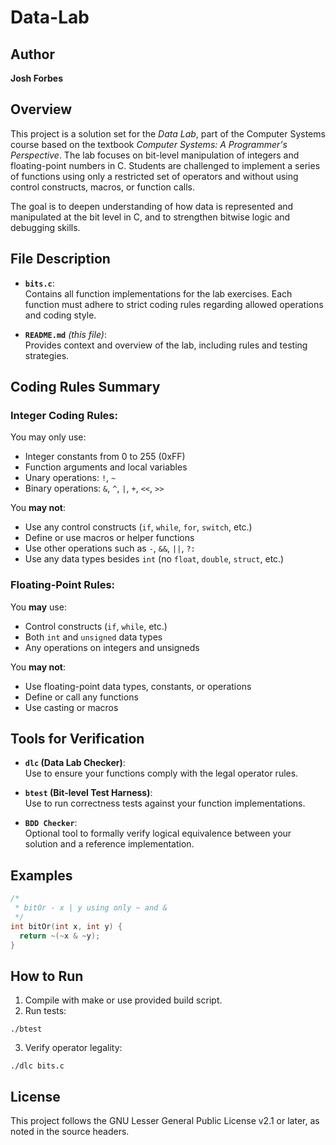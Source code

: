 # Data-Lab

## Author
**Josh Forbes**

## Overview
This project is a solution set for the *Data Lab*, part of the Computer Systems course based on the textbook *Computer Systems: A Programmer's Perspective*. The lab focuses on bit-level manipulation of integers and floating-point numbers in C. Students are challenged to implement a series of functions using only a restricted set of operators and without using control constructs, macros, or function calls.

The goal is to deepen understanding of how data is represented and manipulated at the bit level in C, and to strengthen bitwise logic and debugging skills.

## File Description

- **`bits.c`**:  
  Contains all function implementations for the lab exercises. Each function must adhere to strict coding rules regarding allowed operations and coding style.
  
- **`README.md`** *(this file)*:  
  Provides context and overview of the lab, including rules and testing strategies.

## Coding Rules Summary

### Integer Coding Rules:
You may only use:
- Integer constants from 0 to 255 (0xFF)
- Function arguments and local variables
- Unary operations: `!`, `~`
- Binary operations: `&`, `^`, `|`, `+`, `<<`, `>>`

You **may not**:
- Use any control constructs (`if`, `while`, `for`, `switch`, etc.)
- Define or use macros or helper functions
- Use other operations such as `-`, `&&`, `||`, `?:`
- Use any data types besides `int` (no `float`, `double`, `struct`, etc.)

### Floating-Point Rules:
You **may** use:
- Control constructs (`if`, `while`, etc.)
- Both `int` and `unsigned` data types
- Any operations on integers and unsigneds

You **may not**:
- Use floating-point data types, constants, or operations
- Define or call any functions
- Use casting or macros

## Tools for Verification

- **`dlc` (Data Lab Checker)**:  
  Use to ensure your functions comply with the legal operator rules.

- **`btest` (Bit-level Test Harness)**:  
  Use to run correctness tests against your function implementations.

- **`BDD Checker`**:  
  Optional tool to formally verify logical equivalence between your solution and a reference implementation.

## Examples

```c
/*
 * bitOr - x | y using only ~ and &
 */
int bitOr(int x, int y) {
  return ~(~x & ~y);
}
```

## How to Run

1. Compile with make or use provided build script.
2. Run tests:
~~~~~~~~~~~~~~~~~~~~~~~~~~
./btest
~~~~~~~~~~~~~~~~~~~~~~~~~~
3. Verify operator legality:
~~~~~~~~~~~~~~~~~~~~~~~~~~
./dlc bits.c
~~~~~~~~~~~~~~~~~~~~~~~~~~

## License
This project follows the GNU Lesser General Public License v2.1 or later, as noted in the source headers.
